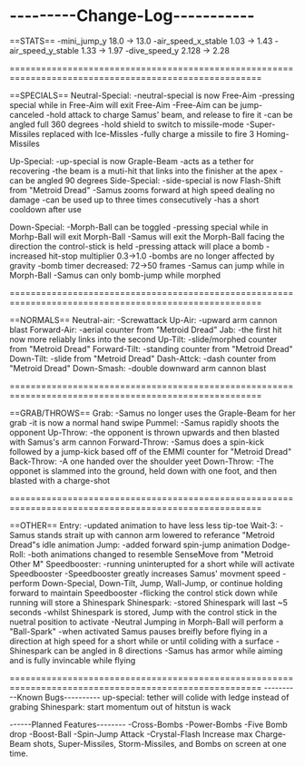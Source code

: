 ---------Change-Log-----------
======================================================================================================

==STATS==
-mini_jump_y        18.0 -> 13.0
-air_speed_x_stable 1.03 -> 1.43
-air_speed_y_stable 1.33 -> 1.97
-dive_speed_y      2.128 -> 2.28

======================================================================================================

==SPECIALS==
Neutral-Special:
-neutral-special is now Free-Aim
-pressing special while in Free-Aim will exit Free-Aim
-Free-Aim can be jump-canceled
-hold attack to charge Samus' beam, and release to fire it
-can be angled full 360 degrees
-hold shield to switch to missile-mode
-Super-Missiles replaced with Ice-Missles
-fully charge a missile to fire 3 Homing-Missiles

Up-Special:
-up-special is now Graple-Beam
-acts as a tether for recovering
-the beam is a muti-hit that links into the finisher at the apex
-can be angled 90 degrees
Side-Special:
-side-special is now Flash-Shift from "Metroid Dread"
-Samus zooms forward at high speed dealing no damage
-can be used up to three times consecutively
-has a short cooldown after use

Down-Special:
-Morph-Ball can be toggled
-pressing special while in Morhp-Ball will exit Morph-Ball
-Samus will exit the Morph-Ball facing the direction the control-stick is held
-pressing attack will place a bomb
-increased hit-stop multiplier 0.3->1.0
-bombs are no longer affected by gravity
-bomb timer decreased: 72->50 frames
-Samus can jump while in Morph-Ball
-Samus can only bomb-jump while morphed

======================================================================================================

==NORMALS==
Neutral-air:
-Screwattack
Up-Air:
-upward arm cannon blast
Forward-Air:
-aerial counter from "Metroid Dread"
Jab:
-the first hit now more reliably links into the second
Up-Tilt:
-slide/morphed counter from "Metroid Dread"
Forward-Tilt:
-standing counter from "Metroid Dread"
Down-Tilt:
-slide from "Metroid Dread"
Dash-Attck:
-dash counter from "Metroid Dread"
Down-Smash:
-double downward arm cannon blast

======================================================================================================

==GRAB/THROWS==
Grab:
-Samus no longer uses the Graple-Beam for her grab
-it is now a normal hand swipe
Pummel:
-Samus rapidly shoots the opponent 
Up-Throw:
-the opponent is thrown upwards and then blasted with Samus's arm cannon
Forward-Throw:
-Samus does a spin-kick followed by a jump-kick based off of the EMMI counter for "Metroid Dread"
Back-Throw:
-A one handed over the shoulder yeet
Down-Throw:
-The opponet is slammed into the ground, held down with one foot, and then blasted with a charge-shot

======================================================================================================

==OTHER==
Entry: 
-updated animation to have less less tip-toe
Wait-3: 
-Samus stands strait up with cannon arm lowered to referance "Metroid Dread"s idle animation 
Jump:
-added forward spin-jump animation
Dodge-Roll:
-both animations changed to resemble SenseMove from "Metroid Other M"
Speedbooster:
-running uninterupted for a short while will activate Speedbooster
-Speedbooster greatly increases Samus' movment speed
-perform Down-Special, Down-Tilt, Jump, Wall-Jump, or continue holding forward to maintain Speedbooster
-flicking the control stick down while running will store a Shinespark
Shinespark:
-stored Shinespark will last ~5 seconds
-whilst Shinespark is stored, Jump with the control stick in the nuetral position to activate
-Neutral Jumping in Morph-Ball will perform a "Ball-Spark"
-when activated Samus pauses breifly before flying in a direction at high speed for a short while or until coliding with a surface
-Shinespark can be angled in 8 directions
-Samus has armor while aiming and is fully invincable while flying

======================================================================================================
----------Known Bugs----------
up-special: 
	tether will colide with ledge instead of grabing
Shinespark:
	start momentum out of hitstun is wack

------Planned Features--------
-Cross-Bombs
-Power-Bombs
-Five Bomb drop
-Boost-Ball
-Spin-Jump Attack
-Crystal-Flash
Increase max Charge-Beam shots, Super-Missiles, Storm-Missiles, and Bombs on screen at one time.
